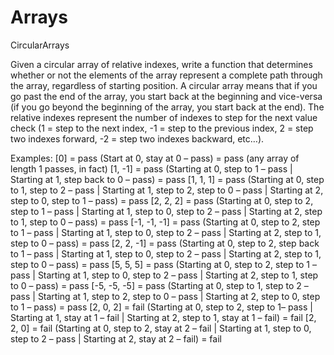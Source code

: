 # Arrays
CircularArrays


Given a circular array of relative indexes, write a function that determines whether or not the elements of the array represent a complete path through the array, regardless of starting position.  A circular array means that if you go past the end of the array, you start back at the beginning and vice-versa (if you go beyond the beginning of the array, you start back at the end).  The relative indexes represent the number of indexes to step for the next value check (1 = step to the next index, -1 = step to the previous index, 2 = step two indexes forward, -2 = step two indexes backward, etc…).
 
Examples:
[0] = pass (Start at 0, stay at 0 – pass) = pass (any array of length 1 passes, in fact)
[1, -1] = pass (Starting at 0, step to 1 – pass | Starting at 1, step back to 0 – pass) = pass
[1, 1, 1] = pass (Starting at 0, step to 1, step to 2 – pass | Starting at 1, step to 2, step to 0 – pass | Starting at 2, step to 0, step to 1 – pass) = pass
[2, 2, 2] = pass (Starting at 0, step to 2, step to 1 – pass | Starting at 1, step to 0, step to 2 – pass | Starting at 2, step to 1, step to 0 – pass) = pass
[-1, -1, -1] = pass (Starting at 0, step to 2, step to 1 – pass | Starting at 1, step to 0, step to 2 – pass | Starting at 2, step to 1, step to 0 – pass) = pass
[2, 2, -1] = pass (Starting at 0, step to 2, step back to 1 – pass | Starting at 1, step to 0, step to 2 – pass | Starting at 2, step to 1, step to 0 – pass)  = pass
[5, 5, 5] = pass (Starting at 0, step to 2, step to 1 – pass | Starting at 1, step to 0, step to 2 – pass | Starting at 2, step to 1, step to 0 – pass) = pass
[-5, -5, -5] = pass (Starting at 0, step to 1, step to 2 – pass | Starting at 1, step to 2, step to 0 – pass | Starting at 2, step to 0, step to 1 – pass) = pass
[2, 0, 2] = fail (Starting at 0, step to 2, step to 1– pass | Starting at 1, stay at 1 – fail | Starting at 2, step to 1, stay at 1 – fail) = fail
[2, 2, 0] = fail (Starting at 0, step to 2, stay at 2 – fail | Starting at 1, step to 0, step to 2 – pass | Starting at 2, stay at 2 – fail) = fail
